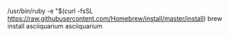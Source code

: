 /usr/bin/ruby -e "$(curl -fsSL https://raw.githubusercontent.com/Homebrew/install/master/install)
brew install asciiquarium
asciiquarium